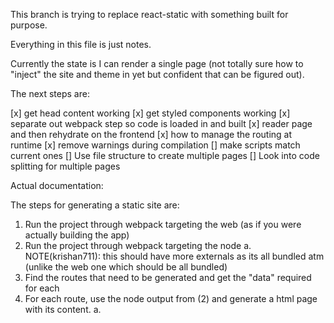 This branch is trying to replace react-static with something built for purpose.

Everything in this file is just notes.

Currently the state is I can render a single page (not totally sure how to "inject" the site and theme in yet but confident that can be figured out).

The next steps are:

[x] get head content working
[x] get styled components working
[x] separate out webpack step so code is loaded in and built
[x] reader page and then rehydrate on the frontend
[x] how to manage the routing at runtime
[x] remove warnings during compilation
[] make scripts match current ones
[] Use file structure to create multiple pages
[] Look into code splitting for multiple pages


Actual documentation:

The steps for generating a static site are:
1. Run the project through webpack targeting the web (as if you were actually building the app)
2. Run the project through webpack targeting the node
  a. NOTE(krishan711): this should have more externals as its all bundled atm (unlike the web one which should be all bundled)
3. Find the routes that need to be generated and get the "data" required for each
4. For each route, use the node output from (2) and generate a html page with its content.
  a.
